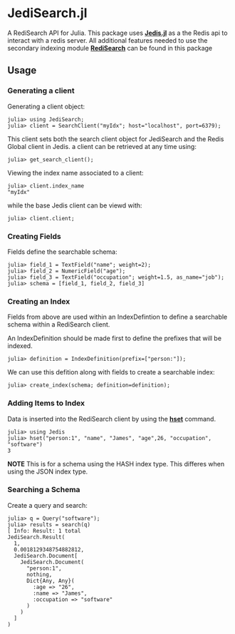 # JediSearch.jl
A RediSearch API for Julia. This package uses **[Jedis.jl](https://github.com/captchanjack/Jedis.jl)** as a the Redis api to interact with a redis server. All additional features needed to use the secondary indexing module **[RediSearch](https://oss.redis.com/redisearch/)** can be found in this package


## Usage 
### Generating a client
Generating a client object:
```
julia> using JediSearch;
julia> client = SearchClient("myIdx"; host="localhost", port=6379);
```

This client sets both the search client object for JediSearch and the Redis Global client in Jedis. a client can be retrieved at any time using:
```
julia> get_search_client();
```

Viewing the index name associated to a client:
```
julia> client.index_name
"myIdx"
```

while the base Jedis client can be viewd with:
```
julia> client.client;
```

### Creating Fields
Fields define the searchable schema:
```
julia> field_1 = TextField("name"; weight=2);
julia> field_2 = NumericField("age");
julia> field_3 = TextField("occupation"; weight=1.5, as_name="job");
julia> schema = [field_1, field_2, field_3]

```

### Creating an Index
Fields from above are used within an IndexDefintion to define a searchable schema within a RediSearch client.

An IndexDefinition should be made first to define the prefixes that will be indexed. 
```
julia> definition = IndexDefinition(prefix=["person:"]);
```
We can use this defition along with fields to create a searchable index:

```
julia> create_index(schema; definition=definition);
```

### Adding Items to Index

Data is inserted into the RediSearch client by using the **[hset](https://captchanjack.github.io/Jedis.jl/commands/#Jedis.hset)** command. 
```
julia> using Jedis
julia> hset("person:1", "name", "James", "age",26, "occupation", "software")
3
```

**NOTE** This is for a schema using the HASH  index type. This differes when using the JSON index type.

### Searching a Schema
Create a query and search:
```
julia> q = Query("software");
julia> results = search(q)
[ Info: Result: 1 total
JediSearch.Result(
  1,
  0.0018129348754882812,
  JediSearch.Document[
    JediSearch.Document(
      "person:1",
      nothing,
      Dict{Any, Any}(
        :age => "26",
        :name => "James",
        :occupation => "software"
      )
    )
  ]
)
```